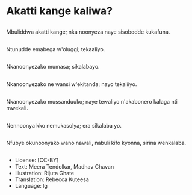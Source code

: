 # Akatti kange kaliwa?

##
Mbuliddwa akatti
kange; nka noonyeza
naye sisobodde
kukafuna.

##
Ntunudde emabega
w'oluggi; tekaaliyo.

##
Nkanoonyezako
mumasa; sikalabayo.

##
Nkanoonyezako ne
wansi w'ekitanda; nayo
tekaliiyo.

##
Nkanoonyezako
mussanduuko; naye
tewaliyo n'akabonero
kalaga nti mwekali.

##
Nennoonya kko
nemukasolya; era
sikalaba yo.

##
Nfubye okunoonyako
wano nawali, nabuli kifo
kyonna, sirina
wenkalaba.

##

##
* License: [CC-BY]
* Text: Meera Tendolkar, Madhav Chavan
* Illustration: Rijuta Ghate
* Translation: Rebecca Kuteesa
* Language: lg
